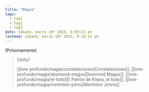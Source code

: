 ```yaml
---
title: "Magia"
tags:
  - tag1
  - tag2
  - tag3
date: sábado, marzo 18º 2023, 8:00:21 pm
lastmod: sábado, marzo 18º 2023, 8:18:13 pm
---
```


(Próximamente)


> [!info]-
> 
> [[lore-profundo/magia/constelaciones|Constelaciones]], [[lore-profundo/magia/desmond-magus|Desmond Magus]], [[lore-profundo/magia/el-todo|El Patrón de Kitara, el todo]], [[lore-profundo/magia/merlinton-johns|Merlinton Johns]]



